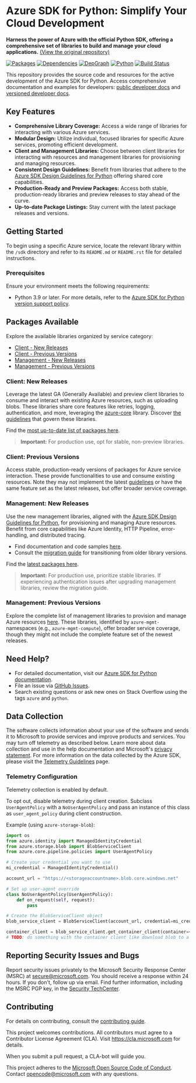 # Azure SDK for Python: Simplify Your Cloud Development

**Harness the power of Azure with the official Python SDK, offering a comprehensive set of libraries to build and manage your cloud applications.** [(View the original repository)](https://github.com/Azure/azure-sdk-for-python)

[![Packages](https://img.shields.io/badge/packages-latest-blue.svg)](https://azure.github.io/azure-sdk/releases/latest/python.html)
[![Dependencies](https://img.shields.io/badge/dependency-report-blue.svg)](https://azuresdkartifacts.blob.core.windows.net/azure-sdk-for-python/dependencies/dependencies.html)
[![DepGraph](https://img.shields.io/badge/dependency-graph-blue.svg)](https://azuresdkartifacts.blob.core.windows.net/azure-sdk-for-python/dependencies/dependencyGraph/index.html)
[![Python](https://img.shields.io/pypi/pyversions/azure-core.svg?maxAge=2592000)](https://pypi.python.org/pypi/azure/)
[![Build Status](https://dev.azure.com/azure-sdk/public/_apis/build/status/python/python%20-%20core%20-%20ci?branchName=main)](https://dev.azure.com/azure-sdk/public/_build/latest?definitionId=458&branchName=main)

This repository provides the source code and resources for the active development of the Azure SDK for Python.  Access comprehensive documentation and examples for developers: [public developer docs](https://docs.microsoft.com/python/azure/) and [versioned developer docs](https://azure.github.io/azure-sdk-for-python).

## Key Features

*   **Comprehensive Library Coverage:** Access a wide range of libraries for interacting with various Azure services.
*   **Modular Design:** Utilize individual, focused libraries for specific Azure services, promoting efficient development.
*   **Client and Management Libraries:** Choose between client libraries for interacting with resources and management libraries for provisioning and managing resources.
*   **Consistent Design Guidelines:** Benefit from libraries that adhere to the [Azure SDK Design Guidelines for Python](https://azure.github.io/azure-sdk/python/guidelines/) offering shared core capabilities.
*   **Production-Ready and Preview Packages:** Access both stable, production-ready libraries and preview releases to stay ahead of the curve.
*   **Up-to-date Package Listings:** Stay current with the latest package releases and versions.

## Getting Started

To begin using a specific Azure service, locate the relevant library within the `/sdk` directory and refer to its `README.md` or `README.rst` file for detailed instructions.

### Prerequisites

Ensure your environment meets the following requirements:

*   Python 3.9 or later.  For more details, refer to the [Azure SDK for Python version support policy](https://github.com/Azure/azure-sdk-for-python/wiki/Azure-SDKs-Python-version-support-policy).

## Packages Available

Explore the available libraries organized by service category:

*   [Client - New Releases](#client-new-releases)
*   [Client - Previous Versions](#client-previous-versions)
*   [Management - New Releases](#management-new-releases)
*   [Management - Previous Versions](#management-previous-versions)

### Client: New Releases

Leverage the latest GA (Generally Available) and preview client libraries to consume and interact with existing Azure resources, such as uploading blobs. These libraries share core features like retries, logging, authentication, and more, leveraging the [azure-core](https://github.com/Azure/azure-sdk-for-python/blob/main/sdk/core/azure-core) library. Discover [the guidelines](https://azure.github.io/azure-sdk/python/guidelines/index.html) that govern these libraries.

Find the [most up-to-date list of packages here](https://azure.github.io/azure-sdk/releases/latest/index.html#python).

>   **Important:** For production use, opt for stable, non-preview libraries.

### Client: Previous Versions

Access stable, production-ready versions of packages for Azure service interaction. These provide functionalities to use and consume existing resources. Note they may not implement the latest [guidelines](https://azure.github.io/azure-sdk/python/guidelines/index.html) or have the same feature set as the latest releases, but offer broader service coverage.

### Management: New Releases

Use the new management libraries, aligned with the [Azure SDK Design Guidelines for Python](https://azure.github.io/azure-sdk/python/guidelines/), for provisioning and managing Azure resources. Benefit from core capabilities like Azure Identity, HTTP Pipeline, error-handling, and distributed tracing.

*   Find documentation and code samples [here](https://aka.ms/azsdk/python/mgmt).
*   Consult the [migration guide](https://github.com/Azure/azure-sdk-for-python/blob/main/doc/sphinx/mgmt_quickstart.rst#migration-guide) for transitioning from older library versions.

Find the [latest packages here](https://azure.github.io/azure-sdk/releases/latest/mgmt/python.html).

>   **Important:** For production use, prioritize stable libraries. If experiencing authentication issues after upgrading management libraries, review the migration guide.

### Management: Previous Versions

Explore the complete list of management libraries to provision and manage Azure resources [here](https://azure.github.io/azure-sdk/releases/latest/all/python.html). These libraries, identified by `azure-mgmt-` namespaces (e.g., `azure-mgmt-compute`), offer broader service coverage, though they might not include the complete feature set of the newest releases.

## Need Help?

*   For detailed documentation, visit our [Azure SDK for Python documentation](https://aka.ms/python-docs).
*   File an issue via [GitHub Issues](https://github.com/Azure/azure-sdk-for-python/issues).
*   Search existing questions or ask new ones on Stack Overflow using the tags `azure` and `python`.

## Data Collection

The software collects information about your use of the software and sends it to Microsoft to provide services and improve products and services.
You may turn off telemetry as described below. Learn more about data collection and use in the help documentation and Microsoft's [privacy statement](https://go.microsoft.com/fwlink/?LinkID=824704).
For more information on the data collected by the Azure SDK, please visit the [Telemetry Guidelines](https://azure.github.io/azure-sdk/general_azurecore.html#telemetry-policy) page.

### Telemetry Configuration

Telemetry collection is enabled by default.

To opt out, disable telemetry during client creation.  Subclass `UserAgentPolicy` with a `NoUserAgentPolicy` and pass an instance of this class as `user_agent_policy` during client construction.

Example (using `azure-storage-blob`):

```python
import os
from azure.identity import ManagedIdentityCredential
from azure.storage.blob import BlobServiceClient
from azure.core.pipeline.policies import UserAgentPolicy

# Create your credential you want to use
mi_credential = ManagedIdentityCredential()

account_url = "https://<storageaccountname>.blob.core.windows.net"

# Set up user-agent override
class NoUserAgentPolicy(UserAgentPolicy):
    def on_request(self, request):
        pass

# Create the BlobServiceClient object
blob_service_client = BlobServiceClient(account_url, credential=mi_credential, user_agent_policy=NoUserAgentPolicy())

container_client = blob_service_client.get_container_client(container=<container_name>)
# TODO: do something with the container client like download blob to a file
```

## Reporting Security Issues and Bugs

Report security issues privately to the Microsoft Security Response Center (MSRC) at <secure@microsoft.com>. You should receive a response within 24 hours. If you don't, follow up via email. Find further information, including the MSRC PGP key, in the [Security TechCenter](https://www.microsoft.com/msrc/faqs-report-an-issue).

## Contributing

For details on contributing, consult the [contributing guide](https://github.com/Azure/azure-sdk-for-python/blob/main/CONTRIBUTING.md).

This project welcomes contributions. All contributors must agree to a Contributor License Agreement (CLA). Visit https://cla.microsoft.com for details.

When you submit a pull request, a CLA-bot will guide you.

This project adheres to the [Microsoft Open Source Code of Conduct](https://opensource.microsoft.com/codeofconduct/). Contact [opencode@microsoft.com](mailto:opencode@microsoft.com) with any questions.